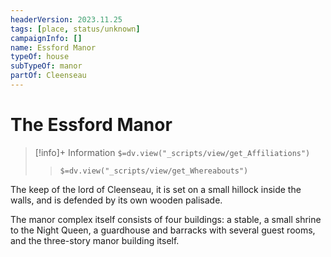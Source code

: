 ```yaml
---
headerVersion: 2023.11.25
tags: [place, status/unknown]
campaignInfo: []
name: Essford Manor
typeOf: house
subTypeOf: manor
partOf: Cleenseau
---
```

# The Essford Manor
>[!info]+ Information
> `$=dv.view("_scripts/view/get_Affiliations")`
>> `$=dv.view("_scripts/view/get_Whereabouts")`

The keep of the lord of Cleenseau, it is set on a small hillock inside the walls, and is defended by its own wooden palisade. 

The manor complex itself consists of four buildings: a stable, a small shrine to the Night Queen, a guardhouse and barracks with several guest rooms, and the three-story manor building itself.